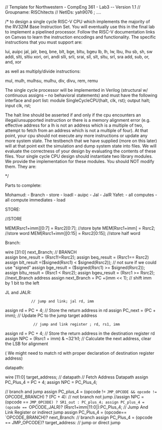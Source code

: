 // Template for Northwestern - CompEng 361 - Lab3 -- Version 1.1
// Groupname: RISChitects
// NetIDs: yah9076 ; ....

/* to design a single cycle RISC-V CPU which implements the majority of the RV32IM Base Instruction Set. You will eventually use this in the
final lab to implement a pipelined processor. Follow the RISC-V documentation links on Canvas
to learn the instruction encodings and functionality. The specific instructions that you must support are:

lui, auipc
jal, jalr,
beq, bne, blt, bge, bltu, bgeu
lb, lh, lw, lbu, lhu
sb, sh, sw
addi, slti, sltiu
xori, ori, andi
slli, srli, srai,
sll, slt, sltu, srl, sra
add, sub, or, and, xor

as well as multiply/divide instructions:

mul, mulh, mulhsu, mulhu, div, divu, rem, remu

The single cycle processor will be implemented in Verilog (structural w/ continuous assigns – no
behavioral statements) and must have the following interface and port list:
module SingleCycleCPU(halt, clk, rst);
output halt;
input clk, rst;

The halt line should be asserted if and only if the cpu encounters an illegal/unsupported
instruction or there is a memory alignment error (e.g. effective address for a lh is not an
address which is a multiple of two, attempt to fetch from an address which is not a multiple of
four). At that point, your cpu should not execute any more instructions or update any more
system state. The testbench that we have supplied (more on this later) will at that point exit the
simulation and dump system state into files. We will evaluate the correctness of your design
by evaluating the contents of these files.
Your single cycle CPU design should instantiate two library modules. We provide the
implementation for these modules. You should NOT modify them. They are:



*/


Parts to complete:

  Mohamud:
      - Branch
      - store
      - loadI
      - auipc
      - Jal
      - JalR
  Yafet:
    - all computes
    - all compute immediates
    - load

STORE: 

 //STORE
 
   MEM[Rsrc1+imm][0:7] = Rsrc2[0:7];    //store byte
   MEM[Rsrc1+imm] = Rsrc2;                //store word
   MEM[Rsrc1+imm][0:15] = Rsrc2[0:15];   //store half word

Branch:


wire [31:0] next_Branch;
 // BRANCH  
 assign bne_result = (Rsrc1!=Rsrc2);
 assign beq_result = (Rsrc1== Rsrc2)
 assign blt_result =($signed(Rsrc1) < $signed(Rsrc2)); // not sure if we could use "signed" 
 assign bge_result = ($signed(Rsrc1) >= $signed(Rsrc2));
 assign bltu_result = (Rsrc1 < Rsrc2);
 assign bgeu_result = (Rsrc1 >= Rsrc2);
 //next_Branch address
 assign next_Branch = PC +(imm << 1); // shift imm by 1 bit to the left 

 JL and JALR:


                // jump and link; jal rd, imm 
assign rd = PC + 4;              // Store the return address in rd 
assign PC_next = (PC + imm);    // Update PC to the jump target address

                 // jump and link register ; rd, rs1, imm 
assign rd = PC + 4;                    // Store the return address in the destination register rd
assign NPC = (Rsrc1 + imm) & ~32'h1;  // Calculate the next address, clear the LSB for alignment

 
( We might need to match rd with proper declaration of destination register address)



datapath:

  wire [11:0] target_address;
// datapath
   // Fetch Address Datapath
   assign PC_Plus_4 = PC + 4;
   assign NPC = PC_Plus_4;

   // branch and jump
   assign PC_plus_4 = (opcode != `JMP_OPCODE && opcode != `OPCODE_BRANCH) ? (PC + 4): // not branch not jump
   //assign NPC = (opcode == `JMP_OPCODE) ? SR1_out : PC_plus_4;
   assign PC_plus_4 = (opcode == `OPCODE_JALR)? (Rsrc1+imm[11:0]):PC_Plus_4; // Jump And Link Register or indirect jump
   assign PC_Plus_4 = (opcode== `OPCODE_BRANCH)? next_Branch: // branch 
   assign PC_Plus_4 = (opcode == JMP_OPCODE)? target_address: // jump  or direct jump
   
